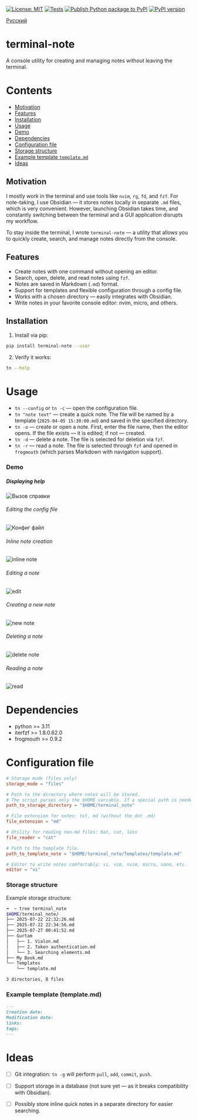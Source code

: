 [![License: MIT](https://img.shields.io/badge/License-MIT-green.svg)](https://opensource.org/licenses/MIT)
[![Tests](https://github.com/belousovsergey56/terminal-note/actions/workflows/Tests.yml/badge.svg?branch=main)](https://github.com/belousovsergey56/terminal-note/actions/workflows/Tests.yml)
[![Publish Python package to PyPI](https://github.com/belousovsergey56/terminal-note/actions/workflows/python-publish.yml/badge.svg)](https://github.com/belousovsergey56/terminal-note/actions/workflows/python-publish.yml)
[![PyPI version](https://img.shields.io/pypi/v/terminal-note?style=flat-square&color=green)](https://pypi.org/project/terminal-note/)

[Русский](README-ru.md)

# terminal-note
A console utility for creating and managing notes without leaving the terminal.

# Contents
- [Motivation](#motivation)
- [Features](#features)
- [Installation](#installation)
- [Usage](#usage)
- [Demo](#demo)
- [Dependencies](#dependencies)
- [Configuration file](#configuration-file)
- [Storage structure](#storage-structure)
- [Example template `template.md`](#example-template-templatemd)
- [Ideas](#ideas)


## Motivation
I mostly work in the terminal and use tools like `nvim`, `rg`, `fd`, and `fzf`. For note-taking, I use Obsidian — it stores notes locally in separate `.md` files, which is very convenient. However, launching Obsidian takes time, and constantly switching between the terminal and a GUI application disrupts my workflow.

To stay inside the terminal, I wrote `terminal-note` — a utility that allows you to quickly create, search, and manage notes directly from the console.

## Features
- Create notes with one command without opening an editor.
- Search, open, delete, and read notes using `fzf`.
- Notes are saved in Markdown (`.md`) format.
- Support for templates and flexible configuration through a config file.
- Works with a chosen directory — easily integrates with Obsidian.
- Write notes in your favorite console editor: nvim, micro, and others.


## Installation
1. Install via pip:

```bash
pip install terminal-note --user
```

2. Verify it works:

```bash
tn --help
```


# Usage
- `tn --config` or `tn -c` — open the configuration file.
- `tn "note text"` — create a quick note. The file will be named by a template (`2025-04-05 15:30:00.md`) and saved in the specified directory.
- `tn -o` — create or open a note. First, enter the file name, then the editor opens. If the file exists — it is edited; if not — created.
- `tn -d` — delete a note. The file is selected for deletion via `fzf`.
- `tn -r` — read a note. The file is selected through `fzf` and opened in `frogmouth` (which parses Markdown with navigation support).


### Demo

##### Displaying help
![Вызов справки](https://github.com/belousovsergey56/belousovsergey56/blob/main/assets/help.gif)

###### Editing the config file
![Конфиг файл](https://github.com/belousovsergey56/belousovsergey56/blob/main/assets/config.gif)

###### Inline note creation
![inline note](https://github.com/belousovsergey56/belousovsergey56/blob/main/assets/inlinenote.gif)

###### Editing a note
![edit](https://github.com/belousovsergey56/belousovsergey56/blob/main/assets/edit.gif)

###### Creating a new note
![new note](https://github.com/belousovsergey56/belousovsergey56/blob/main/assets/newfile.gif)

###### Deleting a note
![delete note](https://github.com/belousovsergey56/belousovsergey56/blob/main/assets/delete.gif)

###### Reading a note
![read](https://github.com/belousovsergey56/belousovsergey56/blob/main/assets/read.gif)

# Dependencies

- python >= 3.11
- iterfzf >= 1.8.0.62.0
- frogmouth >= 0.9.2


# Configuration file

```toml
# Storage mode (files only)
storage_mode = "files"

# Path to the directory where notes will be stored.
# The script parses only the $HOME variable. If a special path is needed, specify it fully.
path_to_storage_directory = "$HOME/terminal_note"

# File extension for notes: txt, md (without the dot .md)
file_extension = "md"

# Utility for reading non-md files: bat, cat, less
file_reader = "cat"

# Path to the template file.
path_to_template_note = "$HOME/terminal_note/Templates/template.md"

# Editor to write notes comfortably: vi, vim, nvim, micro, nano, etc.
editor = "vi"
```


### Storage structure

Example storage structure:

```bash
➜  ~ tree terminal_note
$HOME/terminal_note/
├── 2025-07-22 22:32:26.md
├── 2025-07-22 22:34:56.md
├── 2025-07-27 00:41:52.md
├── Gurtam
│   ├── 1. Vialon.md
│   ├── 2. Token authentication.md
│   └── 3. Searching elements.md
├── My Book.md
└── Templates
    └── template.md

3 directories, 8 files
```


### Example template (template.md)

```markdown
---
Creation date:
Modification date:
links:
tags:
---
```


# Ideas

- [ ] Git integration: `tn -g` will perform `pull`, `add`, `commit`, `push`.
- [ ] Support storage in a database (not sure yet — as it breaks compatibility with Obsidian).
- [ ] Possibly store inline quick notes in a separate directory for easier searching.

